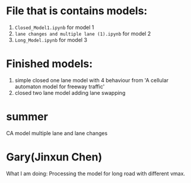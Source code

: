 # File that is contains models:

1. `Closed_Model1.ipynb` for model 1
2. `lane changes and multiple lane (1).ipynb` for model 2
3. `Long_Model.ipynb` for model 3

# Finished models:

1. simple closed one lane model with 4 behaviour from 'A cellular automaton model for freeway traffic'
2. closed two lane model adding lane swapping

# summer

CA model multiple lane and lane changes

# Gary(Jinxun Chen)

What I am doing:
Processing the model for long road with different vmax.
